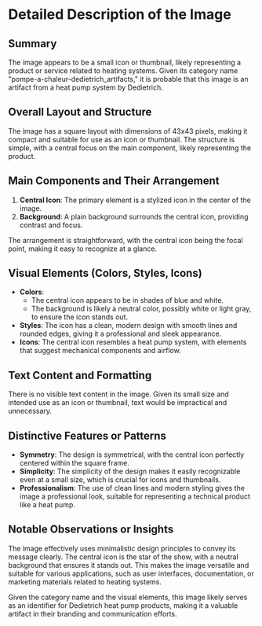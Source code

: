 # Detailed Description of the Image

## Summary
The image appears to be a small icon or thumbnail, likely representing a product or service related to heating systems. Given its category name "pompe-a-chaleur-dedietrich_artifacts," it is probable that this image is an artifact from a heat pump system by Dedietrich.

## Overall Layout and Structure
The image has a square layout with dimensions of 43x43 pixels, making it compact and suitable for use as an icon or thumbnail. The structure is simple, with a central focus on the main component, likely representing the product.

## Main Components and Their Arrangement
1. **Central Icon**: The primary element is a stylized icon in the center of the image.
2. **Background**: A plain background surrounds the central icon, providing contrast and focus.

The arrangement is straightforward, with the central icon being the focal point, making it easy to recognize at a glance.

## Visual Elements (Colors, Styles, Icons)
- **Colors**:
  - The central icon appears to be in shades of blue and white.
  - The background is likely a neutral color, possibly white or light gray, to ensure the icon stands out.
- **Styles**: The icon has a clean, modern design with smooth lines and rounded edges, giving it a professional and sleek appearance.
- **Icons**: The central icon resembles a heat pump system, with elements that suggest mechanical components and airflow.

## Text Content and Formatting
There is no visible text content in the image. Given its small size and intended use as an icon or thumbnail, text would be impractical and unnecessary.

## Distinctive Features or Patterns
- **Symmetry**: The design is symmetrical, with the central icon perfectly centered within the square frame.
- **Simplicity**: The simplicity of the design makes it easily recognizable even at a small size, which is crucial for icons and thumbnails.
- **Professionalism**: The use of clean lines and modern styling gives the image a professional look, suitable for representing a technical product like a heat pump.

## Notable Observations or Insights
The image effectively uses minimalistic design principles to convey its message clearly. The central icon is the star of the show, with a neutral background that ensures it stands out. This makes the image versatile and suitable for various applications, such as user interfaces, documentation, or marketing materials related to heating systems.

Given the category name and the visual elements, this image likely serves as an identifier for Dedietrich heat pump products, making it a valuable artifact in their branding and communication efforts.
